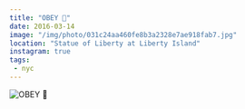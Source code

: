 ```yaml
---
title: "OBEY 🗽"
date: 2016-03-14
image: "/img/photo/031c24aa460fe8b3a2328e7ae918fab7.jpg"
location: "Statue of Liberty at Liberty Island"
instagram: true
tags:
 - nyc
---
```


![OBEY 🗽](/img/photo/031c24aa460fe8b3a2328e7ae918fab7.jpg)
